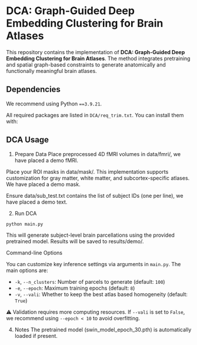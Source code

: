 
# DCA: Graph-Guided Deep Embedding Clustering for Brain Atlases

This repository contains the implementation of **DCA: Graph-Guided Deep Embedding Clustering for Brain Atlases**. The method integrates pretraining and spatial graph-based constraints to generate anatomically and functionally meaningful brain atlases.



##  Dependencies

We recommend using Python `==3.9.21`.

All required packages are listed in `DCA/req_trim.txt`. You can install them with:


## DCA Usage
1. Prepare Data
Place preprocessed 4D fMRI volumes in data/fmri/, we have placed a demo fMRI.

Place your ROI masks in data/mask/. This implementation supports customization for gray matter, white matter, and subcortex-specific atlases. We have placed a demo mask.

Ensure data/sub_test.txt contains the list of subject IDs (one per line), we have placed a demo text.

2. Run DCA

```bash
python main.py
```

This will generate subject-level brain parcellations using the provided pretrained model. Results will be saved to results/demo/.

 Command-line Options
 
You can customize key inference settings via arguments in `main.py`. The main options are:

- `-k`, `--n_clusters`: Number of parcels to generate (default: `100`)
- `-e`, `--epoch`: Maximum training epochs (default: `8`)
- `-v`, `--vali`: Whether to keep the best atlas based homogeneity (default: `True`)

⚠️ Validation requires more computing resources. If `--vali` is set to `False`, we recommend using `--epoch < 10` to avoid overfitting.


4. Notes
The pretrained model (swin_model_epoch_30.pth) is automatically loaded if present.

